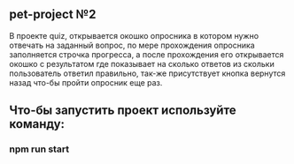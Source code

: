 ## pet-project №2
В проекте quiz, открывается окошко опросника в котором нужно отвечать на заданный вопрос, по мере прохождения опросника заполняется строчка прогресса, а после прохождения его открывается окошко с результатом где показывает на сколько ответов из скольки пользователь ответил правильно, так-же присутствует кнопка вернутся назад что-бы пройти опросник еще раз.
## Что-бы запустить проект используйте команду:
### npm run start
